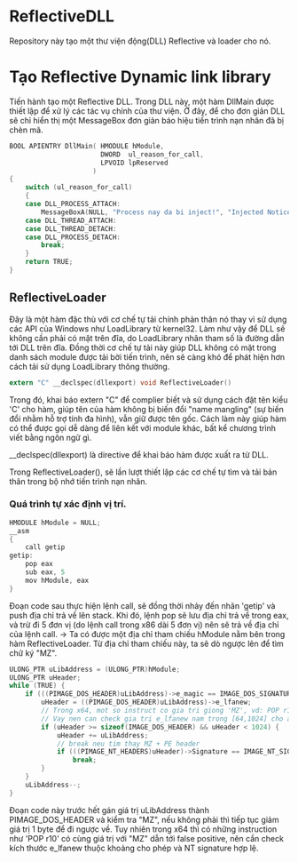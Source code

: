 # ReflectiveDLL
Repository này tạo một thư viện động(DLL) Reflective và loader cho nó.
# Tạo Reflective Dynamic link library
Tiến hành tạo một Reflective DLL. Trong DLL này, một hàm DllMain được thiết lập để xử lý các tác vụ chính của thư viện. Ở đây, để cho đơn giản DLL sẽ chỉ hiển thị một MessageBox đơn giản báo hiệu tiến trình nạn nhân đã bị chèn mã.
```C
BOOL APIENTRY DllMain( HMODULE hModule,
                       DWORD  ul_reason_for_call,
                       LPVOID lpReserved
                     )
{
    switch (ul_reason_for_call)
    {
    case DLL_PROCESS_ATTACH:
        MessageBoxA(NULL, "Process nay da bi inject!", "Injected Notice", MB_OK);
    case DLL_THREAD_ATTACH:
    case DLL_THREAD_DETACH:
    case DLL_PROCESS_DETACH:
        break;
    }
    return TRUE;
}
```
## ReflectiveLoader
Đây là một hàm đặc thù với cơ chế tự tải chính phản thân nó thay vì sử dụng các API của Windows như LoadLibrary từ kernel32. Làm như vậy để DLL sẽ không cần phải có mặt trên đĩa, do LoadLibrary nhân tham số là
đường dẫn tới DLL trên đĩa. Đồng thời cơ chế tự tải này giúp DLL không có mặt trong danh sách module được tải bời tiến trình, nên sẽ càng khó để phát hiện hơn cách tải sử dụng LoadLibrary thông thường.
```C
extern "C" __declspec(dllexport) void ReflectiveLoader()
```
Trong đó, khai báo extern "C" để complier biết và sử dụng cách đặt tên kiểu 'C' cho hàm, giúp tên của hàm không bị biến đổi "name mangling" (sự biến đổi nhằm hỗ trợ tính đa hình), vẫn giữ được tên gốc.
Cách làm này giúp hàm có thể được gọi dễ dàng để liên kết với module khác, bất kể chương trình viết bằng ngôn ngữ gì.

__declspec(dllexport) là directive để khai báo hàm được xuất ra từ DLL.

Trong ReflectiveLoader(), sẽ lần lượt thiết lập các cơ chế tự tìm và tải bản thân trong bộ nhớ tiến trình nạn nhân.
### Quá trình tự xác định vị trí.
```C
HMODULE hModule = NULL;
__asm
{
    call getip
getip:
    pop eax
    sub eax, 5
    mov hModule, eax
}
```
Đoạn code sau thực hiện lệnh call, sẽ đồng thời nhảy đến nhãn 'getip' và push địa chỉ trả về lên stack. Khi đó, lệnh pop sẽ lưu địa chỉ trả về trong eax, và trừ đi 5 đơn vị (do lệnh call trong x86 dài 5 đơn vị) nên sẽ trả về địa chỉ của lệnh call. -> Ta có được một địa chỉ tham chiếu hModule nằm bên trong hàm ReflectiveLoader. Từ địa chỉ tham chiếu này, ta sẽ dò ngược lên để tìm chữ ký "MZ".
```C
ULONG_PTR uLibAddress = (ULONG_PTR)hModule;
ULONG_PTR uHeader;
while (TRUE) {
    if (((PIMAGE_DOS_HEADER)uLibAddress)->e_magic == IMAGE_DOS_SIGNATURE) {
        uHeader = ((PIMAGE_DOS_HEADER)uLibAddress)->e_lfanew;
        // Trong x64, mot so instruct co gia tri giong 'MZ', vd: POP r10
        // Vay nen can check gia tri e_lfanew nam trong [64,1024] cho an toan!
        if (uHeader >= sizeof(IMAGE_DOS_HEADER) && uHeader < 1024) {
            uHeader += uLibAddress;
            // break neu tim thay MZ + PE header
            if (((PIMAGE_NT_HEADERS)uHeader)->Signature == IMAGE_NT_SIGNATURE)
                break;
        }
    }
    uLibAddress--;
}
```
Đoạn code này trước hết gán giá trị uLibAddress thành PIMAGE_DOS_HEADER và kiểm tra "MZ", nếu không phải thì tiếp tục giảm giá trị 1 byte để đi ngược về. Tuy nhiên trong x64 thì có những instruction như 'POP r10' có cùng giá trị với "MZ" dẫn tới false positive, nên cần check kích thước e_lfanew thuộc khoảng cho phép và NT signature hợp lệ.
